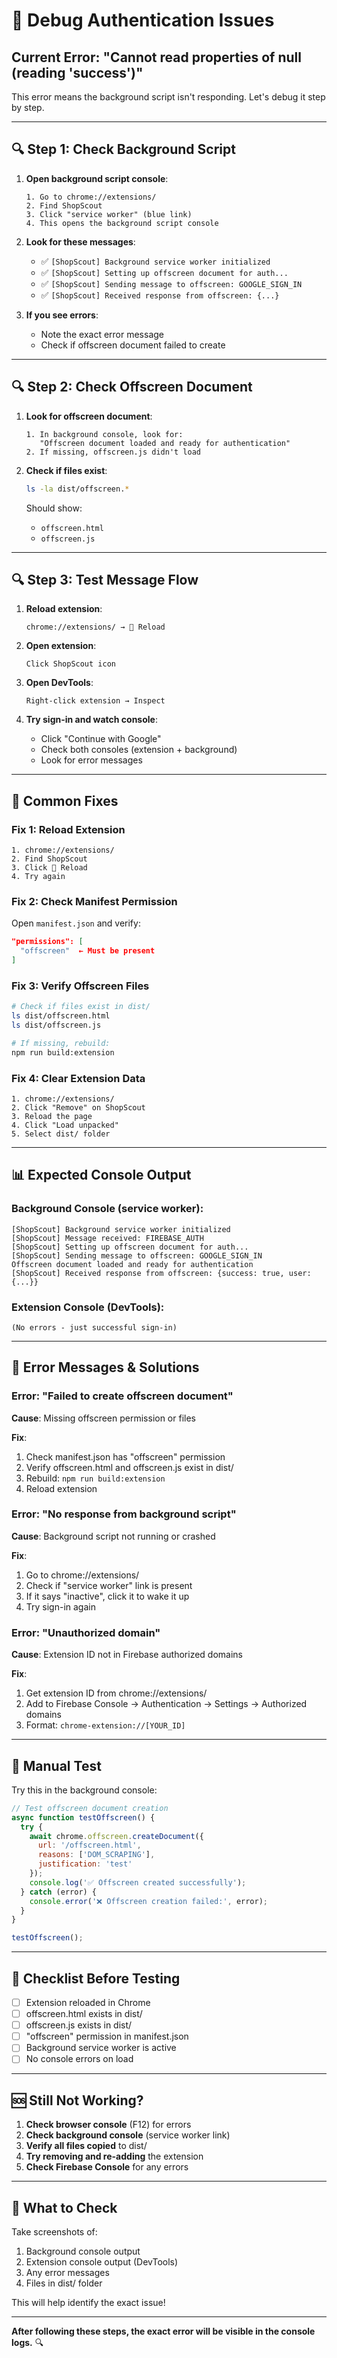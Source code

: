 # 🐛 Debug Authentication Issues

## Current Error: "Cannot read properties of null (reading 'success')"

This error means the background script isn't responding. Let's debug it step by step.

---

## 🔍 Step 1: Check Background Script

1. **Open background script console**:
   ```
   1. Go to chrome://extensions/
   2. Find ShopScout
   3. Click "service worker" (blue link)
   4. This opens the background script console
   ```

2. **Look for these messages**:
   - ✅ `[ShopScout] Background service worker initialized`
   - ✅ `[ShopScout] Setting up offscreen document for auth...`
   - ✅ `[ShopScout] Sending message to offscreen: GOOGLE_SIGN_IN`
   - ✅ `[ShopScout] Received response from offscreen: {...}`

3. **If you see errors**:
   - Note the exact error message
   - Check if offscreen document failed to create

---

## 🔍 Step 2: Check Offscreen Document

1. **Look for offscreen document**:
   ```
   1. In background console, look for:
      "Offscreen document loaded and ready for authentication"
   2. If missing, offscreen.js didn't load
   ```

2. **Check if files exist**:
   ```bash
   ls -la dist/offscreen.*
   ```
   Should show:
   - `offscreen.html`
   - `offscreen.js`

---

## 🔍 Step 3: Test Message Flow

1. **Reload extension**:
   ```
   chrome://extensions/ → 🔄 Reload
   ```

2. **Open extension**:
   ```
   Click ShopScout icon
   ```

3. **Open DevTools**:
   ```
   Right-click extension → Inspect
   ```

4. **Try sign-in and watch console**:
   - Click "Continue with Google"
   - Check both consoles (extension + background)
   - Look for error messages

---

## 🔧 Common Fixes

### Fix 1: Reload Extension

```
1. chrome://extensions/
2. Find ShopScout
3. Click 🔄 Reload
4. Try again
```

### Fix 2: Check Manifest Permission

Open `manifest.json` and verify:
```json
"permissions": [
  "offscreen"  ← Must be present
]
```

### Fix 3: Verify Offscreen Files

```bash
# Check if files exist in dist/
ls dist/offscreen.html
ls dist/offscreen.js

# If missing, rebuild:
npm run build:extension
```

### Fix 4: Clear Extension Data

```
1. chrome://extensions/
2. Click "Remove" on ShopScout
3. Reload the page
4. Click "Load unpacked"
5. Select dist/ folder
```

---

## 📊 Expected Console Output

### Background Console (service worker):
```
[ShopScout] Background service worker initialized
[ShopScout] Message received: FIREBASE_AUTH
[ShopScout] Setting up offscreen document for auth...
[ShopScout] Sending message to offscreen: GOOGLE_SIGN_IN
Offscreen document loaded and ready for authentication
[ShopScout] Received response from offscreen: {success: true, user: {...}}
```

### Extension Console (DevTools):
```
(No errors - just successful sign-in)
```

---

## 🚨 Error Messages & Solutions

### Error: "Failed to create offscreen document"

**Cause**: Missing offscreen permission or files

**Fix**:
1. Check manifest.json has "offscreen" permission
2. Verify offscreen.html and offscreen.js exist in dist/
3. Rebuild: `npm run build:extension`
4. Reload extension

### Error: "No response from background script"

**Cause**: Background script not running or crashed

**Fix**:
1. Go to chrome://extensions/
2. Check if "service worker" link is present
3. If it says "inactive", click it to wake it up
4. Try sign-in again

### Error: "Unauthorized domain"

**Cause**: Extension ID not in Firebase authorized domains

**Fix**:
1. Get extension ID from chrome://extensions/
2. Add to Firebase Console → Authentication → Settings → Authorized domains
3. Format: `chrome-extension://[YOUR_ID]`

---

## 🧪 Manual Test

Try this in the background console:

```javascript
// Test offscreen document creation
async function testOffscreen() {
  try {
    await chrome.offscreen.createDocument({
      url: '/offscreen.html',
      reasons: ['DOM_SCRAPING'],
      justification: 'test'
    });
    console.log('✅ Offscreen created successfully');
  } catch (error) {
    console.error('❌ Offscreen creation failed:', error);
  }
}

testOffscreen();
```

---

## 📝 Checklist Before Testing

- [ ] Extension reloaded in Chrome
- [ ] offscreen.html exists in dist/
- [ ] offscreen.js exists in dist/
- [ ] "offscreen" permission in manifest.json
- [ ] Background service worker is active
- [ ] No console errors on load

---

## 🆘 Still Not Working?

1. **Check browser console** (F12) for errors
2. **Check background console** (service worker link)
3. **Verify all files copied** to dist/
4. **Try removing and re-adding** the extension
5. **Check Firebase Console** for any errors

---

## 📸 What to Check

Take screenshots of:
1. Background console output
2. Extension console output (DevTools)
3. Any error messages
4. Files in dist/ folder

This will help identify the exact issue!

---

**After following these steps, the exact error will be visible in the console logs.** 🔍
